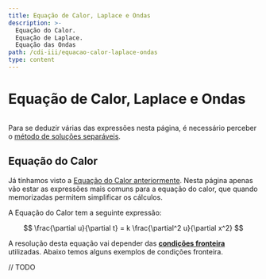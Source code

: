 ```yaml
---
title: Equação de Calor, Laplace e Ondas
description: >-
  Equação do Calor.
  Equação de Laplace.
  Equação das Ondas
path: /cdi-iii/equacao-calor-laplace-ondas
type: content
---
```


# Equação de Calor, Laplace e Ondas

```toc

```

Para se deduzir várias das expressões nesta página, é necessário perceber o [método de soluções separáveis](/cdi-iii/equacao-calor-solucoes-separaveis#soluções-separáveis).

## Equação do Calor

Já tínhamos visto a [Equação do Calor anteriormente](/cdi-iii/equacao-calor-solucoes-separaveis).
Nesta página apenas vão estar as expressões mais comuns para a equação do calor, que quando memorizadas permitem simplificar os cálculos.

A Equação do Calor tem a seguinte expressão:

$$
\frac{\partial u}{\partial t} = k \frac{\partial^2 u}{\partial x^2}
$$

A resolução desta equação vai depender das [**condições fronteira**](color:yellow) utilizadas.
Abaixo temos alguns exemplos de condições fronteira.

// TODO
